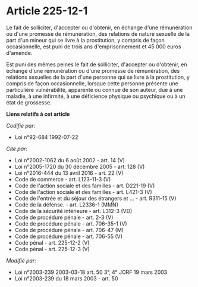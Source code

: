 # Article 225-12-1

Le fait de solliciter, d'accepter ou d'obtenir, en échange d'une rémunération ou d'une promesse de rémunération, des
relations de nature sexuelle de la part d'un mineur qui se livre à la prostitution, y compris de façon occasionnelle, est
puni de trois ans d'emprisonnement et 45 000 euros d'amende.

Est puni des mêmes peines le fait de solliciter, d'accepter ou d'obtenir, en échange d'une rémunération ou d'une promesse de
rémunération, des relations sexuelles de la part d'une personne qui se livre à la prostitution, y compris de façon
occasionnelle, lorsque cette personne présente une particulière vulnérabilité, apparente ou connue de son auteur, due à une
maladie, à une infirmité, à une déficience physique ou psychique ou à un état de grossesse.

**Liens relatifs à cet article**

_Codifié par_:

  - Loi n°92-684 1992-07-22

_Cité par_:

  - Loi n°2002-1062 du 6 août 2002 - art. 14 (V)
  - Loi n°2005-1720 du 30 décembre 2005 - art. 128 (V)
  - Loi n°2016-444 du 13 avril 2016 - art. 22 (V)
  - Code de commerce - art. L123-11-3 (V)
  - Code de l'action sociale et des familles - art. D221-19 (V)
  - Code de l'action sociale et des familles - art. L421-3 (V)
  - Code de l'entrée et du séjour des étrangers et ... - art. R311-15 (V)
  - Code de la défense. - art. L2336-1 (MMN)
  - Code de la sécurité intérieure - art. L312-3 (VD)
  - Code de procédure pénale - art. 2-3 (V)
  - Code de procédure pénale - art. 706-35-1 (V)
  - Code de procédure pénale - art. 706-47 (M)
  - Code de procédure pénale - art. 706-55 (V)
  - Code pénal - art. 225-12-2 (V)
  - Code pénal - art. 225-12-3 (V)

_Modifié par_:

  - Loi n°2003-239 2003-03-18 art. 50 3°, 4° JORF 19 mars 2003
  - Loi n°2003-239 du 18 mars 2003 - art. 50

